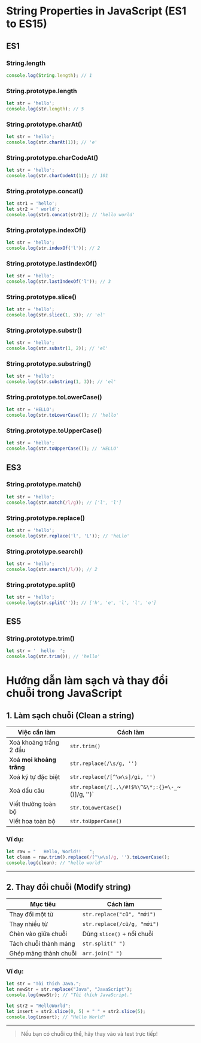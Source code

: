 # String Properties in JavaScript (ES1 to ES15)

## ES1

### String.length
```js
console.log(String.length); // 1
```

### String.prototype.length
```js
let str = 'hello';
console.log(str.length); // 5
```

### String.prototype.charAt()
```js
let str = 'hello';
console.log(str.charAt(1)); // 'e'
```

### String.prototype.charCodeAt()
```js
let str = 'hello';
console.log(str.charCodeAt(1)); // 101
```

### String.prototype.concat()
```js
let str1 = 'hello';
let str2 = ' world';
console.log(str1.concat(str2)); // 'hello world'
```

### String.prototype.indexOf()
```js
let str = 'hello';
console.log(str.indexOf('l')); // 2
```

### String.prototype.lastIndexOf()
```js
let str = 'hello';
console.log(str.lastIndexOf('l')); // 3
```

### String.prototype.slice()
```js
let str = 'hello';
console.log(str.slice(1, 3)); // 'el'
```

### String.prototype.substr()
```js
let str = 'hello';
console.log(str.substr(1, 2)); // 'el'
```

### String.prototype.substring()
```js
let str = 'hello';
console.log(str.substring(1, 3)); // 'el'
```

### String.prototype.toLowerCase()
```js
let str = 'HELLO';
console.log(str.toLowerCase()); // 'hello'
```

### String.prototype.toUpperCase()
```js
let str = 'hello';
console.log(str.toUpperCase()); // 'HELLO'
```

## ES3

### String.prototype.match()
```js
let str = 'hello';
console.log(str.match(/l/g)); // ['l', 'l']
```

### String.prototype.replace()
```js
let str = 'hello';
console.log(str.replace('l', 'L')); // 'heLlo'
```

### String.prototype.search()
```js
let str = 'hello';
console.log(str.search(/l/)); // 2
```

### String.prototype.split()
```js
let str = 'hello';
console.log(str.split('')); // ['h', 'e', 'l', 'l', 'o']
```

## ES5

### String.prototype.trim()
```js
let str = '  hello  ';
console.log(str.trim()); // 'hello'
```

# Hướng dẫn làm sạch và thay đổi chuỗi trong JavaScript

## 1. Làm sạch chuỗi (Clean a string)

| Việc cần làm               | Cách làm                                    |
|---------------------------|-------------------------------------------|
| Xoá khoảng trắng 2 đầu     | `str.trim()`                              |
| Xoá **mọi khoảng trắng**     | `str.replace(/\s/g, '')`                  |
| Xoá ký tự đặc biệt        | `str.replace(/[^\w\s]/gi, '')`            |
| Xoá dấu câu                 | `str.replace(/[.,\/#!$%\^&\*;:{}=\-_`~()]/g, '')` |
| Viết thường toàn bộ         | `str.toLowerCase()`                       |
| Viết hoa toàn bộ             | `str.toUpperCase()`                       |

### Ví dụ:
```javascript
let raw = "   Hello, World!!   ";
let clean = raw.trim().replace(/[^\w\s]/g, '').toLowerCase();
console.log(clean); // "hello world"
```

---

## 2. Thay đổi chuỗi (Modify string)

| Mục tiêu                 | Cách làm |
|------------------------------|----------|
| Thay đổi một từ        | `str.replace("cũ", "mới")` |
| Thay nhiều từ         | `str.replace(/cũ/g, "mới")` |
| Chèn vào giữa chuỗi     | Dùng `slice()` + nối chuỗi |
| Tách chuỗi thành mảng   | `str.split(" ")` |
| Ghép mảng thành chuỗi    | `arr.join(" ")` |

### Ví dụ:
```javascript
let str = "Tôi thích Java.";
let newStr = str.replace("Java", "JavaScript");
console.log(newStr); // "Tôi thích JavaScript."

let str2 = "HelloWorld";
let insert = str2.slice(0, 5) + " " + str2.slice(5);
console.log(insert); // "Hello World"
```

---

> Nếu bạn có chuỗi cụ thể, hãy thay vào và test trực tiếp!